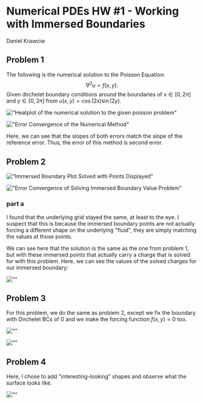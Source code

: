 # Numerical PDEs HW #1 - Working with Immersed Boundaries

Daniel Krawciw

## Problem 1

The following is the numerical solution to the Poisson Equation: $$\nabla^2 u = f(x,y).$$ Given dirchelet boundary conditions around the boundaries of $x \in [0, 2\pi]$ and $y \in [0, 2\pi]$ from $u(x,y) = \cos(2x) \sin(2y)$.

!["Heatplot of the numerical solution to the given poisson problem"](output/problem1_1.svg)

!["Error Convergence of the Numerical Method"](output/problem1_2.svg)

Here, we can see that the slopes of both errors match the slope of the reference error. Thus, the error of this method is second error.

## Problem 2

!["Immersed Boundary Plot Solved with Points Displayed"](output/problem2_1.svg)

!["Error Convergence of Solving Immersed Boundary Value Problem"](output/problem2_2.svg)

### part a

I found that the underlying grid stayed the same, at least to the eye. I suspect that this is because the immersed boundary points are not actually forcing a different shape on the underlying "fluid", they are simply matching the values at those points.

We can see here that the solution is the same as the one from problem 1, but with these immersed points that actually carry a charge that is solved for with this problem. Here, we can see the values of the solved charges for our immersed boundary:

![""](output/problem2_1_charges.svg)

## Problem 3

For this problem, we do the same as problem 2, except we fix the boundary with Dirchelet BCs of $0$ and we make the forcing function $f(x,y) = 0$ too.

![""](output/problem3_1_2D.svg)

![""](output/problem3_1_scatter.svg)

## Problem 4

Here, I chose to add "interesting-looking" shapes and observe what the surface looks like.

![""](output/problem4.svg)